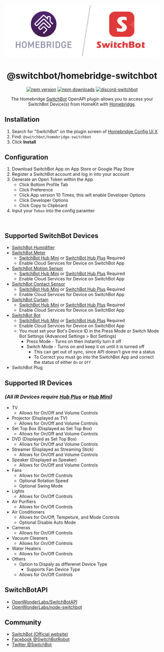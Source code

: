 <span align="center">

<a href="https://github.com/homebridge/verified/blob/master/verified-plugins.json"><img alt="homebridge-verified" src="https://raw.githubusercontent.com/OpenWonderLabs/homebridge-switchbot/main/switchbot/Homebridge_x_SwitchBot.svg?sanitize=true" width="500px"></a>

# @switchbot/homebridge-switchbot

[![npm version](https://badgen.net/npm/v/@switchbot/homebridge-switchbot)](https://www.npmjs.com/package/@switchbot/homebridge-switchbot)
[![npm downloads](https://badgen.net/npm/dt/@switchbot/homebridge-switchbot)](https://www.npmjs.com/package/@switchbot/homebridge-switchbot)
[![discord-switchbot](https://badgen.net/discord/online-members/5wYTbwP4ha?icon=discord&label=discord)](https://discord.gg/5wYTbwP4ha)

<p>The Homebridge <a href="https://www.switch-bot.com">SwitchBot</a>  OpenAPI
plugin allows you to access your SwitchBot Device(s) from HomeKit with
  <a href="https://homebridge.io">Homebridge</a>. 
</p>

</span>

## Installation

1. Search for "SwitchBot" on the plugin screen of [Homebridge Config UI X](https://github.com/oznu/homebridge-config-ui-x)
2. Find: `@switchbot/homebridge-switchbot`
3. Click **Install**

## Configuration

1. Download SwitchBot App on App Store or Google Play Store
2. Register a SwitchBot account and log in into your account
3. Generate an Open Token within the App
    - Click Bottom Profile Tab
    - Click Preference
    - Click App version 10 Times, this will enable Developer Options
    - Click Developer Options
    - Click Copy to Clipboard
4. Input your `Token` into the config paramter

<p align="center">

<img src="" width="1px">

</p>

## Supported SwitchBot Devices

- [SwitchBot Humidifier](https://www.switch-bot.com/products/switchbot-smart-humidifier)
- [SwitchBot Meter](https://www.switch-bot.com/products/switchbot-meter)
    - [SwitchBot Hub Mini](https://www.switch-bot.com/products/switchbot-hub-mini) or [SwitchBot Hub Plus](https://www.switch-bot.com/products/switchbot-hub-plus) Required
    - Enable Cloud Services for Device on SwitchBot App
- [SwitchBot Motion Sensor](https://www.switch-bot.com/products/motion-sensor)
    - [SwitchBot Hub Mini](https://www.switch-bot.com/products/switchbot-hub-mini) or [SwitchBot Hub Plus](https://www.switch-bot.com/products/switchbot-hub-plus) Required
    - Enable Cloud Services for Device on SwitchBot App
- [SwitchBot Contact Sensor](https://www.switch-bot.com/products/contact-sensor)
    - [SwitchBot Hub Mini](https://www.switch-bot.com/products/switchbot-hub-mini) or [SwitchBot Hub Plus](https://www.switch-bot.com/products/switchbot-hub-plus) Required
    - Enable Cloud Services for Device on SwitchBot App    
- [SwitchBot Curtain](https://www.switch-bot.com/products/switchbot-curtain)
    - [SwitchBot Hub Mini](https://www.switch-bot.com/products/switchbot-hub-mini) or [SwitchBot Hub Plus](https://www.switch-bot.com/products/switchbot-hub-plus) Required
    - Enable Cloud Services for Device on SwitchBot App
- [SwitchBot Bot](https://www.switch-bot.com/products/switchbot-bot)
    - [SwitchBot Hub Mini](https://www.switch-bot.com/products/switchbot-hub-mini) or [SwitchBot Hub Plus](https://www.switch-bot.com/products/switchbot-hub-plus) Required
    - Enable Cloud Services for Device on SwitchBot App
    - You must set your Bot's Device ID in the Press Mode or Switch Mode Bot Settings (Advanced Settings > Bot Settings)
        - Press Mode - Turns on then instantly turn it off
        - Switch Mode - Turns on and keep it on until it is turned off
            - This can get out of sync, since API doesn't give me a status
            - To Correct you must go into the SwitchBot App and correct the status of either `On` or `Off`
- SwitchBot Plug

## Supported IR Devices
### _(All IR Devices require [Hub Plus](https://www.switch-bot.com/products/switchbot-hub-plus) or [Hub Mini](https://www.switch-bot.com/products/switchbot-hub-mini))_

- TV
    - Allows for On/Off and Volume Controls
- Projector (Displayed as TV)
    - Allows for On/Off and Volume Controls
- Set Top Box  (Displayed as Set Top Box)
    - Allows for On/Off and Volume Controls
- DVD  (Displayed as Set Top Box)
    - Allows for On/Off and Volume Controls
- Streamer  (Displayed as Streaming Stick)
    - Allows for On/Off and Volume Controls
- Speaker  (Displayed as Speaker)
    - Allows for On/Off and Volume Controls
- Fans
    - Allows for On/Off Controls
    - Optional Rotation Speed
    - Optional Swing Mode
- Lights    
    - Allows for On/Off Controls
- Air Purifiers
    - Allows for On/Off Controls
- Air Conditioners
    - Allows for On/Off, Tempeture, and Mode Controls
    - Optional Disable Auto Mode
- Cameras    
    - Allows for On/Off Controls
- Vacuum Cleaners    
    - Allows for On/Off Controls
- Water Heaters    
    - Allows for On/Off Controls  
- Others 
    - Option to Dispaly as differenet Device Type
        - Supports Fan Device Type
    - Allows for On/Off Controls           

## SwitchBotAPI

- [OpenWonderLabs/SwitchBotAPI](https://github.com/OpenWonderLabs/SwitchBotAPI)
- [OpenWonderLabs/node-switchbot](https://github.com/OpenWonderLabs/node-switchbot)

## Community

* [SwitchBot (Official website)](https://www.switch-bot.com/)
* [Facebook @SwitchBotRobot](https://www.facebook.com/SwitchBotRobot/) 
* [Twitter @SwitchBot](https://twitter.com/switchbot) 
